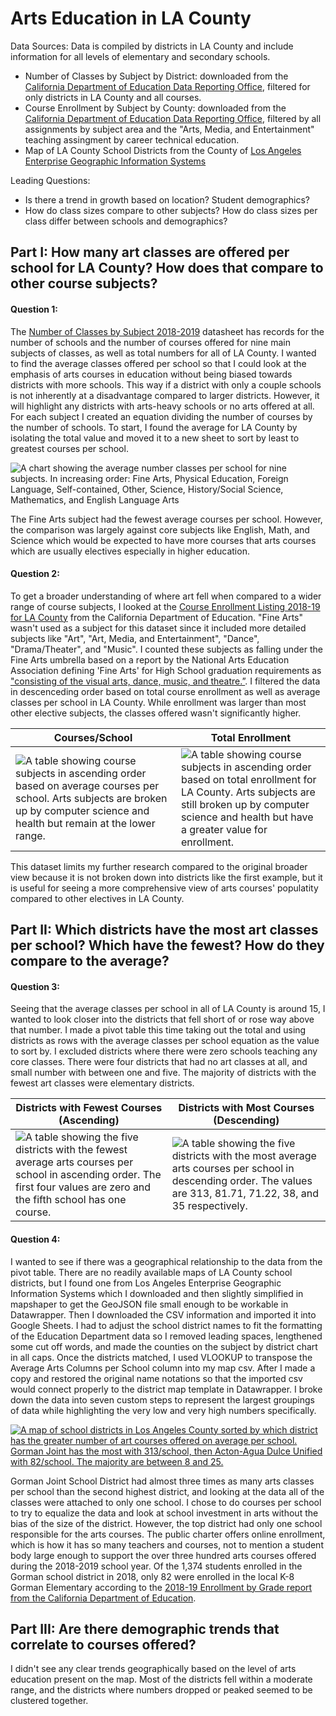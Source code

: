 # Arts Education in LA County
Data Sources:
Data is compiled by districts in LA County and include information for all levels of elementary and secondary schools.
* Number of Classes by Subject by District: downloaded from the [California Department of Education Data Reporting Office](https://dq.cde.ca.gov/dataquest/CourseReports/ClassesbySubject.aspx?Filter=A&TheYear=2018-19&cTopic=Course&cChoice=CoNumClas1&cLevel=County&cdscode=19000000000000&AP=&IB=), filtered for only districts in LA County and all courses. 
* Course Enrollment by Subject by County: downloaded from the [California Department of Education Data Reporting Office](https://dq.cde.ca.gov/dataquest/CourseReports/CourseResults.aspx?Filter=A&TheYear=2018-19&cTopic=Course&cChoice=CrseEnroll&cLevel=County&cdscode=19000000000000&Subject=Y&AP=Y&IB=Y&CTE=Y&lNotAll=True), filtered by all assignments by subject area and the "Arts, Media, and Entertainment" teaching assingment by career technical education.
* Map of LA County School Districts from the County of [Los Angeles Enterprise Geographic Information Systems](https://egis-lacounty.hub.arcgis.com/datasets/lacounty::school-district-boundaries-2/explore?location=34.220143%2C-117.957018%2C8.05)
 

Leading Questions:
* Is there a trend in growth based on location? Student demographics?
* How do class sizes compare to other subjects? How do class sizes per class differ between schools and demographics?

## Part I: How many art classes are offered per school for LA County? How does that compare to other course subjects?
#### Question 1:
The [Number of Classes by Subject 2018-2019](https://dq.cde.ca.gov/dataquest/CourseReports/ClassesbySubject.aspx?Filter=A&TheYear=2018-19&cTopic=Course&cChoice=CoNumClas1&cLevel=County&cdscode=19000000000000&AP=&IB=) datasheet has records for the number of schools and the number of courses offered for nine main subjects of classes, as well as total numbers for all of LA County. I wanted to find the average classes offered per school so that I could look at the emphasis of arts courses in education without being biased towards districts with more schools. This way if a district with only a couple schools is not inherently at a disadvantage compared to larger districts. However, it will highlight any districts with arts-heavy schools or no arts offered at all. For each subject I created an equation dividing the number of courses by the number of schools. To start, I found the average for LA County by isolating the total value and moved it to a new sheet to sort by least to greatest courses per school.

![A chart showing the average number classes per school for nine subjects. In increasing order: Fine Arts, Physical Education, Foreign Language, Self-contained, Other, Science, History/Social Science, Mathematics, and English Language Arts](https://user-images.githubusercontent.com/85646498/183397674-e117ff32-1a09-4184-a37b-624c8f864b89.png)

The Fine Arts subject had the fewest average courses per school. However, the comparison was largely against core subjects like English, Math, and Science which would be expected to have more courses that arts courses which are usually electives especially in higher education. 

#### Question 2:
To get a broader understanding of where art fell when compared to a wider range of course subjects, I looked at the [Course Enrollment Listing 2018-19 for LA County](https://dq.cde.ca.gov/dataquest/CourseReports/CourseResults.aspx?Filter=A&TheYear=2018-19&cTopic=Course&cChoice=CrseEnroll&cLevel=County&cdscode=19000000000000&Subject=Y&AP=Y&IB=Y&CTE=Y&lNotAll=True) from the California Department of Education. "Fine Arts" wasn't used as a subject for this dataset since it included more detailed subjects like "Art", "Art, Media, and Entertainment", "Dance", "Drama/Theater", and "Music". I counted these subjects as falling under the Fine Arts umbrella based on a report by the National Arts Education Association defining 'Fine Arts' for High School graduation requirements as ["consisting of the visual arts, dance, music, and theatre.”](https://www.arteducators.org/advocacy-policy/articles/509-definition-of-fine-arts-for-high-school-graduation-requirements). I filtered the data in descenceding order based on total course enrollment as well as average classes per school in LA County. While enrollment was larger than most other elective subjects, the classes offered wasn't significantly higher.

Courses/School | Total Enrollment
----|----
![A table showing course subjects in ascending order based on average courses per school. Arts subjects are broken up by computer science and health but remain at the lower range.](https://user-images.githubusercontent.com/85646498/183399759-252ad0eb-eebc-4bc9-bf9f-f87a679604f9.png) | ![A table showing course subjects in ascending order based on total enrollment for LA County. Arts subjects are still broken up by computer science and health but have a greater value for enrollment.](https://user-images.githubusercontent.com/85646498/183399829-aa13b1ba-703b-4a08-ad2f-5fb64eb05339.png)

This dataset limits my further research compared to the original broader view because it is not broken down into districts like the first example, but it is useful for seeing a more comprehensive view of arts courses' populatity compared to other electives in LA County.

## Part II: Which districts have the most art classes per school? Which have the fewest? How do they compare to the average?
#### Question 3:
Seeing that the average classes per school in all of LA County is around 15, I wanted to look closer into the districts that fell short of or rose way above that number. I made a pivot table this time taking out the total and using districts as rows with the average classes per school equation as the value to sort by. I excluded districts where there were zero schools teaching any core classes. There were four districts that had no art classes at all, and small number with between one and five. The majority of districts with the fewest art classes were elementary districts.

Districts with Fewest Courses (Ascending)| Districts with Most Courses (Descending)
----|----
![A table showing the five districts with the fewest average arts courses per school in ascending order. The first four values are zero and the fifth school has one course.](https://user-images.githubusercontent.com/85646498/183404981-406bcabe-294d-45fd-9420-a0158a3d2586.png) | ![A table showing the five districts with the most average arts courses per school in descending order. The values are 313, 81.71, 71.22, 38, and 35 respectively.](https://user-images.githubusercontent.com/85646498/183406095-78e26adf-0431-482e-966f-86011b6422bf.png)

#### Question 4:
I wanted to see if there was a geographical relationship to the data from the pivot table. There are no readily available maps of LA County school districts, but I found one from Los Angeles Enterprise Geographic Information Systems which I downloaded and then slightly simplified in mapshaper to get the GeoJSON file small enough to be workable in Datawrapper. Then I downloaded the CSV information and imported it into Google Sheets. I had to adjust the school district names to fit the formatting of the Education Department data so I removed leading spaces, lengthened some cut off words, and made the counties on the subject by district chart in all caps. Once the districts matched, I used VLOOKUP to transpose the Average Arts Columns per School column into my map csv. After I made a copy and restored the original name notations so that the imported csv would connect properly to the district map template in Datawrapper. I broke down the data into seven custom steps to represent the largest groupings of data while highlighting the very low and very high numbers specifically.
<br>

[![A map of school districts in Los Angeles County sorted by which district has the greater number of art courses offered on average per school. Gorman Joint has the most with 313/school, then Acton-Agua Dulce Unified with 82/school. The majority are between 8 and 25.](https://user-images.githubusercontent.com/85646498/183445898-6e941c6c-776c-430a-a2cf-0a6d2bf86457.png)](https://www.datawrapper.de/_/qkeOB/)

Gorman Joint School District had almost three times as many arts classes per school than the second highest district, and looking at the data all of the classes were attached to only one school. I chose to do courses per school to try to equalize the data and look at school investment in arts without the bias of the size of the district. However, the top district had only one school responsible for the arts courses. The public charter offers online enrollment, which is how it has so many teachers and courses, not to mention a student body large enough to support the over three hundred arts courses offered during the 2018-2019 school year. Of the 1,374 students enrolled in the Gorman school district in 2018, only 82 were enrolled in the local K-8 Gorman Elementary according to the [2018-19 Enrollment by Grade report from the California Department of Education](https://dq.cde.ca.gov/dataquest/dqcensus/enrgrdlevels.aspx?cds=1964584&agglevel=District&year=2018-19&ro=y).

## Part III: Are there demographic trends that correlate to courses offered?

I didn't see any clear trends geographically based on the level of arts education present on the map. Most of the districts fell within a moderate range, and the districts where numbers dropped or peaked seemed to be clustered together.
